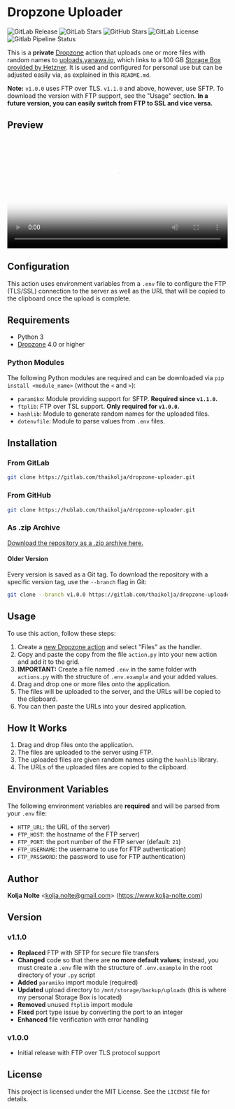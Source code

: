 # Dropzone Uploader

![GitLab Release](https://img.shields.io/gitlab/v/release/thaikolja%2Fdropzone-uploader?style=flat&label=version) ![GitLab Stars](https://img.shields.io/gitlab/stars/thaikolja%2Fdropzone-uploader?style=flat&label=gitlab%20stars&color=%23eb763c)
 ![GitHub Stars](https://img.shields.io/github/stars/thaikolja/dropzone-uploader?style=flat&label=github%20stars) ![GitLab License](https://img.shields.io/gitlab/license/thaikolja%2Fdropzone-uploader?color=green) ![Gitlab Pipeline Status](https://img.shields.io/gitlab/pipeline-status/thaikolja%2Fdropzone-uploader)

This is a **private** [Dropzone](https://aptonic.com/) action that uploads one or more files with random names to [uploads.yanawa.io](https://uploads.yanawa.io/), which links to a 100 GB [Storage Box provided by Hetzner](https://www.hetzner.com/storage/storage-box/). It is used and configured for personal use but can be adjusted easily via, as explained in this `README.md`.

**Note:** `v1.0.0` uses FTP over TLS. `v1.1.0` and above, however, use SFTP. To download the version with FTP support, see the "Usage" section. **In a future version, you can easily switch from FTP to SSL and vice versa.**

## Preview

<video width="100%" height="auto" poster="auto" controls>
  <source src="https://uploads.yanawa.io/mVdCXjSY.mp4" type="video/mp4">
  Your browser does not support the video tag.
</video>

## Configuration

This action uses environment variables from a `.env` file to configure the FTP (TLS/SSL) connection to the server as well as the URL that will be copied to the clipboard once the upload is complete.

## Requirements

- Python 3
- [Dropzone](https://aptonic.com/) 4.0 or higher

### Python Modules

The following Python modules are required and can be downloaded via `pip install <module_name>` (without the `<` and `>`):

- `paramiko`: Module providing support for SFTP. **Required since `v1.1.0`.**
- `ftplib`: FTP over TSL support. **Only required for `v1.0.0`.**
- `hashlib`: Module to generate random names for the uploaded files.
- `dotenvfile`: Module to parse values from `.env` files.

## Installation

### From GitLab

```bash
git clone https://gitlab.com/thaikolja/dropzone-uploader.git
```

### From GitHub

```bash
git clone https://hublab.com/thaikolja/dropzone-uploader.git
```

### As .zip Archive

[Download the repository as a .zip archive here.](https://gitlab.com/thaikolja/dropzone-uploader/-/archive/main/dropzone-uploader-main.zip)

#### Older Version

Every version is saved as a Git tag. To download the repository with a specific version tag, use the `--branch` flag in Git:

```bash
git clone --branch v1.0.0 https://gitlab.com/thaikolja/dropzone-uploader.git
```

## Usage

To use this action, follow these steps:

1. Create a [new Dropzone action](https://i.imgur.com/pXii8Ns.png) and select "Files" as the handler.
2. Copy and paste the copy from the file `action.py` into your new action and add it to the grid.
3. **IMPORTANT:** Create a file named `.env` in the same folder with `actions.py` with the structure of `.env.example` and your added values.
4. Drag and drop one or more files onto the application.
5. The files will be uploaded to the server, and the URLs will be copied to the clipboard.
6. You can then paste the URLs into your desired application.

## How It Works

1. Drag and drop files onto the application.
2. The files are uploaded to the server using FTP.
3. The uploaded files are given random names using the `hashlib` library.
4. The URLs of the uploaded files are copied to the clipboard.

## Environment Variables

The following environment variables are **required** and will be parsed from your `.env` file:

- `HTTP_URL`: the URL of the server)
- `FTP_HOST`: the hostname of the FTP server)
- `FTP_PORT`: the port number of the FTP server (default: `21`)
- `FTP_USERNAME`: the username to use for FTP authentication)
- `FTP_PASSWORD`: the password to use for FTP authentication)

## Author

**Kolja Nolte** <[kolja.nolte@gmail.com](mailto:kolja.nolte@gmail.com)> (https://www.kolja-nolte.com)

## Version

### v1.1.0

- **Replaced** FTP with SFTP for secure file transfers
- **Changed** code so that there are **no more default values**; instead, you must create a `.env` file with the structure of `.env.example` in the root directory of your `.py` script
- **Added** `paramiko` import module (required)
- **Updated** upload directory to `/mnt/storage/backup/uploads` (this is where my personal Storage Box is located)
- **Removed** unused `ftplib` import module
- **Fixed** port type issue by converting the port to an integer
- **Enhanced** file verification with error handling

### v1.0.0

- Initial release with FTP over TLS protocol support

## License

This project is licensed under the MIT License. See the `LICENSE` file for details.
